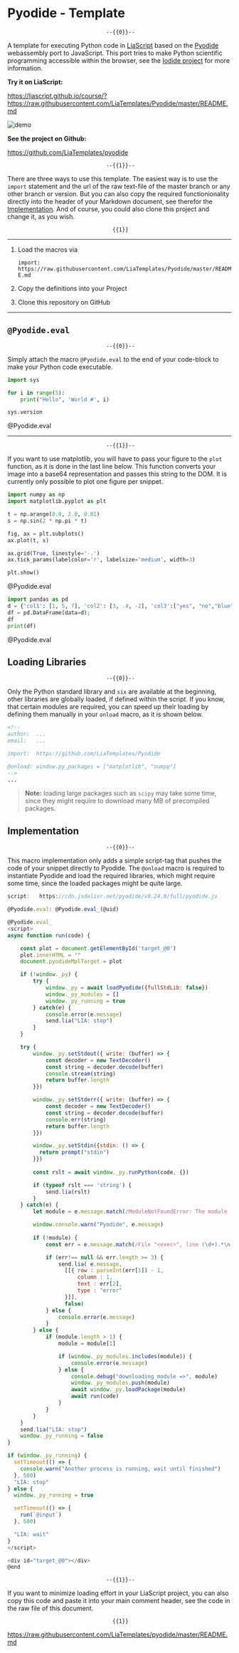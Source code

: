 <!--

author:   André Dietrich
email:    LiaScript@web.de
version:  0.2.0
language: en
narrator: US English Male

logo:     logo.jpg

comment:  Use the real Python in your LiaScript courses, by loading this
          template. For more information and to see, which Python-modules are
          accessible visit the [pyodide-website](https://alpha.iodide.io).

script:   https://cdn.jsdelivr.net/pyodide/v0.24.0/full/pyodide.js

@Pyodide.eval: @Pyodide.eval_(@uid)

@Pyodide.eval_
<script>
async function run(code) {

    const plot = document.getElementById('target_@0')
    plot.innerHTML = ""
    document.pyodideMplTarget = plot

    if (!window._py) {
        try {
            window._py = await loadPyodide({fullStdLib: false})
            window._py_modules = []
            window._py_running = true
        } catch(e) {
            console.error(e.message)
            send.lia("LIA: stop")
        }
    }

    try {
        window._py.setStdout({ write: (buffer) => {
            const decoder = new TextDecoder()
            const string = decoder.decode(buffer)
            console.stream(string)
            return buffer.length
        }})

        window._py.setStderr({ write: (buffer) => {
            const decoder = new TextDecoder()
            const string = decoder.decode(buffer)
            console.err(string)
            return buffer.length
        }})

        window._py.setStdin({stdin: () => {
          return prompt("stdin")
        }}) 
       
        const rslt = await window._py.runPython(code, {})

        if (typeof rslt === 'string') {
            send.lia(rslt)
        }
    } catch(e) {
        let module = e.message.match(/ModuleNotFoundError: The module '([^']+)/i)

        window.console.warn("Pyodide", e.message)
    
        if (!module) {
            const err = e.message.match(/File "<exec>", line (\d+).*\n((.*\n){1,3})/i)

            if (err!== null && err.length >= 3) {
                send.lia( e.message,
                  [[{ row : parseInt(err[1]) - 1,
                      column : 1,
                      text : err[2],
                      type : "error"
                  }]],
                  false)
            } else {
                console.error(e.message)
            }
        } else {
            if (module.length > 1) {
                module = module[1]

                if (window._py_modules.includes(module)) {
                    console.error(e.message)
                } else {
                    console.debug("downloading module =>", module)
                    window._py_modules.push(module)
                    await window._py.loadPackage(module)
                    await run(code)
                }
            }
        }
    }
    send.lia("LIA: stop")
    window._py_running = false
}

if (window._py_running) {
  setTimeout(() => {
    console.warn("Another process is running, wait until finished")
  }, 500)
  "LIA: stop"
} else {
  window._py_running = true

  setTimeout(() => {
    run(`@input`)
  }, 500)

  "LIA: wait"
}
</script>

<div id="target_@0"></div>
@end

-->

# Pyodide - Template

                                   --{{0}}--
A template for executing Python code in [LiaScript](https://LiaScript.github.io)
based on the [Pyodide](https://github.com/iodide-project/pyodide) webassembly
port to JavaScript. This port tries to make Python scientific programming
accessible within the browser, see the [Iodide project](https://iodide.io) for
more information.

__Try it on LiaScript:__

https://liascript.github.io/course/?https://raw.githubusercontent.com/LiaTemplates/Pyodide/master/README.md


![demo](demo.gif)<!-- style="display:none" -->


__See the project on Github:__

https://github.com/LiaTemplates/pyodide

                                   --{{1}}--
There are three ways to use this template. The easiest way is to use the
`import` statement and the url of the raw text-file of the master branch or any
other branch or version. But you can also copy the required functionionality
directly into the header of your Markdown document, see therefor the
[Implementation](#3). And of course, you could also clone this project and
change it, as you wish.

                                     {{1}}
********************************************************************************

1. Load the macros via

   `import: https://raw.githubusercontent.com/LiaTemplates/Pyodide/master/README.md`

2. Copy the definitions into your Project

3. Clone this repository on GitHub

********************************************************************************

## `@Pyodide.eval`

                                   --{{0}}--
Simply attach the macro `@Pyodide.eval` to the end of your code-block to make
your Python code executable.

```python
import sys

for i in range(5):
	print("Hello", 'World #', i)

sys.version
```
@Pyodide.eval

--------------------------------------------------------------------------------

                                   --{{1}}--
If you want to use matplotlib, you will have to pass your figure to the `plot`
function, as it is done in the last line below. This function converts your
image into a base64 representation and passes this string to the DOM. It is currently only possible to plot one figure per snippet.

```python
import numpy as np
import matplotlib.pyplot as plt

t = np.arange(0.0, 2.0, 0.01)
s = np.sin(2 * np.pi * t)

fig, ax = plt.subplots()
ax.plot(t, s)

ax.grid(True, linestyle='-.')
ax.tick_params(labelcolor='r', labelsize='medium', width=3)

plt.show()
```
@Pyodide.eval


``` python
import pandas as pd
d = {'col1': [1, 5, 7], 'col2': [3, .4, -2], 'col3':["yes", "no","blue"]};
df = pd.DataFrame(data=d);
df
print(df)
```
@Pyodide.eval



## Loading Libraries

                                   --{{0}}--

Only the Python standard library and `six` are available at the beginning, other
libraries are globally loaded, if defined within the script. If you know, that certain modules are required, you can speed up their loading by defining them
manually in your `onload` macro, as it is shown below.


``` markdown
<!--
author:  ...
email:   ...

import:  https://github.com/LiaTemplates/Pyodide

@onload: window.py_packages = ["matplotlib", "numpy"]
-->
...
```

> __Note:__ loading large packages such as `scipy` may take some time, since
>           they might require to download many MB of precompiled packages.

## Implementation

                                   --{{0}}--
This macro implementation only adds a simple script-tag that pushes the code of
your snippet directly to Pyodide. The `@onload` macro is required to instantiate
Pyodide and load the required libraries, which might require some time, since
the loaded packages might be quite large.


```js
script:   https://cdn.jsdelivr.net/pyodide/v0.24.0/full/pyodide.js

@Pyodide.eval: @Pyodide.eval_(@uid)

@Pyodide.eval_
<script>
async function run(code) {

    const plot = document.getElementById('target_@0')
    plot.innerHTML = ""
    document.pyodideMplTarget = plot

    if (!window._py) {
        try {
            window._py = await loadPyodide({fullStdLib: false})
            window._py_modules = []
            window._py_running = true
        } catch(e) {
            console.error(e.message)
            send.lia("LIA: stop")
        }
    }

    try {
        window._py.setStdout({ write: (buffer) => {
            const decoder = new TextDecoder()
            const string = decoder.decode(buffer)
            console.stream(string)
            return buffer.length
        }})

        window._py.setStderr({ write: (buffer) => {
            const decoder = new TextDecoder()
            const string = decoder.decode(buffer)
            console.err(string)
            return buffer.length
        }})

        window._py.setStdin({stdin: () => {
          return prompt("stdin")
        }}) 
       
        const rslt = await window._py.runPython(code, {})

        if (typeof rslt === 'string') {
            send.lia(rslt)
        }
    } catch(e) {
        let module = e.message.match(/ModuleNotFoundError: The module '([^']+)/i)

        window.console.warn("Pyodide", e.message)
    
        if (!module) {
            const err = e.message.match(/File "<exec>", line (\d+).*\n((.*\n){1,3})/i)

            if (err!== null && err.length >= 3) {
                send.lia( e.message,
                  [[{ row : parseInt(err[1]) - 1,
                      column : 1,
                      text : err[2],
                      type : "error"
                  }]],
                  false)
            } else {
                console.error(e.message)
            }
        } else {
            if (module.length > 1) {
                module = module[1]

                if (window._py_modules.includes(module)) {
                    console.error(e.message)
                } else {
                    console.debug("downloading module =>", module)
                    window._py_modules.push(module)
                    await window._py.loadPackage(module)
                    await run(code)
                }
            }
        }
    }
    send.lia("LIA: stop")
    window._py_running = false
}

if (window._py_running) {
  setTimeout(() => {
    console.warn("Another process is running, wait until finished")
  }, 500)
  "LIA: stop"
} else {
  window._py_running = true

  setTimeout(() => {
    run(`@input`)
  }, 500)

  "LIA: wait"
}
</script>

<div id="target_@0"></div>
@end
```

                                   --{{1}}--
If you want to minimize loading effort in your LiaScript project, you can also
copy this code and paste it into your main comment header, see the code in the
raw file of this document.


                                     {{1}}
https://raw.githubusercontent.com/LiaTemplates/pyodide/master/README.md

